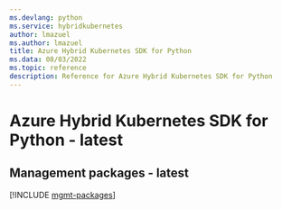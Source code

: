 ```yaml
---
ms.devlang: python
ms.service: hybridkubernetes
author: lmazuel
ms.author: lmazuel
title: Azure Hybrid Kubernetes SDK for Python
ms.data: 08/03/2022
ms.topic: reference
description: Reference for Azure Hybrid Kubernetes SDK for Python
---
```

# Azure Hybrid Kubernetes SDK for Python - latest

## Management packages - latest
[!INCLUDE [mgmt-packages](hybrid-kubernetes-mgmt-index.md)]